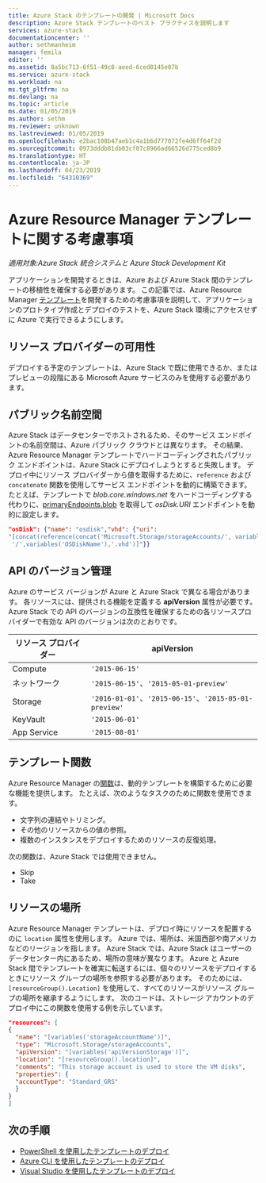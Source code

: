 ```yaml
---
title: Azure Stack のテンプレートの開発 | Microsoft Docs
description: Azure Stack テンプレートのベスト プラクティスを説明します
services: azure-stack
documentationcenter: ''
author: sethmanheim
manager: femila
editor: ''
ms.assetid: 8a5bc713-6f51-49c8-aeed-6ced0145e07b
ms.service: azure-stack
ms.workload: na
ms.tgt_pltfrm: na
ms.devlang: na
ms.topic: article
ms.date: 01/05/2019
ms.author: sethm
ms.reviewer: unknown
ms.lastreviewed: 01/05/2019
ms.openlocfilehash: e2bac108b47aeb1c4a1b6d777072fe4d6ff64f2d
ms.sourcegitcommit: 0973dddb81db03cf07c8966ad66526d775ced8b9
ms.translationtype: HT
ms.contentlocale: ja-JP
ms.lasthandoff: 04/23/2019
ms.locfileid: "64310369"
---
```

# <a name="azure-resource-manager-template-considerations"></a>Azure Resource Manager テンプレートに関する考慮事項

*適用対象:Azure Stack 統合システムと Azure Stack Development Kit*

アプリケーションを開発するときは、Azure および Azure Stack 間のテンプレートの移植性を確保する必要があります。 この記事では、Azure Resource Manager [テンプレート](https://download.microsoft.com/download/E/A/4/EA4017B5-F2ED-449A-897E-BD92E42479CE/Getting_Started_With_Azure_Resource_Manager_white_paper_EN_US.pdf)を開発するための考慮事項を説明して、アプリケーションのプロトタイプ作成とデプロイのテストを、Azure Stack 環境にアクセスせずに Azure で実行できるようにします。

## <a name="resource-provider-availability"></a>リソース プロバイダーの可用性

デプロイする予定のテンプレートは、Azure Stack で既に使用できるか、またはプレビューの段階にある Microsoft Azure サービスのみを使用する必要があります。

## <a name="public-namespaces"></a>パブリック名前空間

Azure Stack はデータセンターでホストされるため、そのサービス エンドポイントの名前空間は、Azure パブリック クラウドとは異なります。 その結果、Azure Resource Manager テンプレートでハードコーディングされたパブリック エンドポイントは、Azure Stack にデプロイしようとすると失敗します。 デプロイ中にリソース プロバイダーから値を取得するために、`reference` および `concatenate` 関数を使用してサービス エンドポイントを動的に構築できます。 たとえば、テンプレートで *blob.core.windows.net* をハードコーディングする代わりに、[primaryEndpoints.blob](https://github.com/Azure/AzureStack-QuickStart-Templates/blob/master/101-vm-windows-create/azuredeploy.json#L175) を取得して *osDisk.URI* エンドポイントを動的に設定します。

```json
"osDisk": {"name": "osdisk","vhd": {"uri":
"[concat(reference(concat('Microsoft.Storage/storageAccounts/', variables('storageAccountName')), '2015-06-15').primaryEndpoints.blob, variables('vmStorageAccountContainerName'),
 '/',variables('OSDiskName'),'.vhd')]"}}
```

## <a name="api-versioning"></a>API のバージョン管理

Azure のサービス バージョンが Azure と Azure Stack で異なる場合があります。 各リソースには、提供される機能を定義する **apiVersion** 属性が必要です。 Azure Stack での API のバージョンの互換性を確保するための各リソースプロバイダーで有効な API のバージョンは次のとおりです。

| リソース プロバイダー | apiVersion |
| --- | --- |
| Compute |`'2015-06-15'` |
| ネットワーク |`'2015-06-15'`、`'2015-05-01-preview'` |
| Storage |`'2016-01-01'`、`'2015-06-15'`、`'2015-05-01-preview'` |
| KeyVault | `'2015-06-01'` |
| App Service |`'2015-08-01'` |

## <a name="template-functions"></a>テンプレート関数

Azure Resource Manager の[関数](/azure/azure-resource-manager/resource-group-template-functions)は、動的テンプレートを構築するために必要な機能を提供します。 たとえば、次のようなタスクのために関数を使用できます。

* 文字列の連結やトリミング。
* その他のリソースからの値の参照。
* 複数のインスタンスをデプロイするためのリソースの反復処理。

次の関数は、Azure Stack では使用できません。

* Skip
* Take

## <a name="resource-location"></a>リソースの場所

Azure Resource Manager テンプレートは、デプロイ時にリソースを配置するのに `location` 属性を使用します。 Azure では、場所は、米国西部や南アメリカなどのリージョンを指します。 Azure Stack では、Azure Stack はユーザーのデータセンター内にあるため、場所の意味が異なります。 Azure と Azure Stack 間でテンプレートを確実に転送するには、個々のリソースをデプロイするときにリソース グループの場所を参照する必要があります。 そのためには、`[resourceGroup().Location]` を使用して、すべてのリソースがリソース グループの場所を継承するようにします。 次のコードは、ストレージ アカウントのデプロイ中にこの関数を使用する例を示しています。

```json
"resources": [
{
  "name": "[variables('storageAccountName')]",
  "type": "Microsoft.Storage/storageAccounts",
  "apiVersion": "[variables('apiVersionStorage')]",
  "location": "[resourceGroup().location]",
  "comments": "This storage account is used to store the VM disks",
  "properties": {
  "accountType": "Standard_GRS"
  }
}
]
```

## <a name="next-steps"></a>次の手順

* [PowerShell を使用したテンプレートのデプロイ](azure-stack-deploy-template-powershell.md)
* [Azure CLI を使用したテンプレートのデプロイ](azure-stack-deploy-template-command-line.md)
* [Visual Studio を使用したテンプレートのデプロイ](azure-stack-deploy-template-visual-studio.md)
